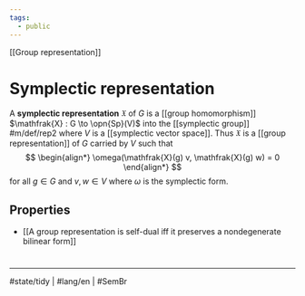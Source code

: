 ```yaml
---
tags:
  - public
---
```

[[Group representation]]
# Symplectic representation

A **symplectic representation** $\mathfrak{X}$ of $G$ is a [[group homomorphism]] $\mathfrak{X} : G \to \opn{Sp}(V)$ into the [[symplectic group]] #m/def/rep2 
where $V$ is a [[symplectic vector space]].
Thus $\mathfrak{X}$ is a [[group representation]] of $G$ carried by $V$ such that
$$
\begin{align*}
\omega(\mathfrak{X}(g) v, \mathfrak{X}(g) w) = 0
\end{align*}
$$
for all $g \in G$ and $v, w \in V$ where $\omega$ is the symplectic form.

## Properties

- [[A group representation is self-dual iff it preserves a nondegenerate bilinear form]]

#
---
#state/tidy | #lang/en | #SemBr
